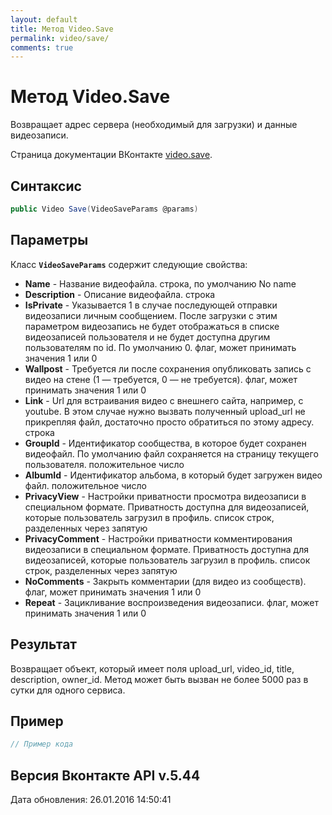 ```yaml
---
layout: default
title: Метод Video.Save
permalink: video/save/
comments: true
---
```

# Метод Video.Save
Возвращает адрес сервера (необходимый для загрузки) и данные видеозаписи.

Страница документации ВКонтакте [video.save](https://vk.com/dev/video.save).
## Синтаксис
``` csharp
public Video Save(VideoSaveParams @params)
```

## Параметры
Класс **`VideoSaveParams`** содержит следующие свойства:

+ **Name** - Название видеофайла. строка, по умолчанию No name
+ **Description** - Описание видеофайла. строка
+ **IsPrivate** - Указывается 1 в случае последующей отправки видеозаписи личным сообщением. После загрузки с этим параметром видеозапись не будет отображаться в списке видеозаписей пользователя и не будет доступна другим пользователям по id. По умолчанию 0. флаг, может принимать значения 1 или 0
+ **Wallpost** - Требуется ли после сохранения опубликовать запись с видео на стене (1 — требуется, 0 — не требуется). флаг, может принимать значения 1 или 0
+ **Link** - Url для встраивания видео с внешнего сайта, например, с youtube. В этом случае нужно вызвать полученный upload_url не прикрепляя файл, достаточно просто обратиться по этому адресу. строка
+ **GroupId** - Идентификатор сообщества, в которое будет сохранен видеофайл. По умолчанию файл сохраняется на страницу текущего пользователя. положительное число
+ **AlbumId** - Идентификатор альбома, в который будет загружен видео файл. положительное число
+ **PrivacyView** - Настройки приватности просмотра видеозаписи в специальном формате. Приватность доступна для видеозаписей, которые пользователь загрузил в профиль. список строк, разделенных через запятую
+ **PrivacyComment** - Настройки приватности комментирования видеозаписи в специальном формате. 
Приватность доступна для видеозаписей, которые пользователь загрузил в профиль. список строк, разделенных через запятую
+ **NoComments** - Закрыть комментарии (для видео из сообществ). флаг, может принимать значения 1 или 0
+ **Repeat** - Зацикливание воспроизведения видеозаписи. флаг, может принимать значения 1 или 0

## Результат
Возвращает объект, который имеет поля upload_url, video_id, title, description, owner_id. 
Метод может быть вызван не более 5000 раз в сутки для одного сервиса.

## Пример
``` csharp
// Пример кода
```

## Версия Вконтакте API v.5.44
Дата обновления: 26.01.2016 14:50:41

